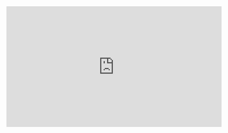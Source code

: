 <iframe width="560" height="315" src="https://youtu.be/p9TlU0nOc0U?si=L9srBrzODnvkCX6A" frameborder="0" allow="accelerometer; autoplay; encrypted-media; gyroscope; picture-in-picture" allowfullscreen></iframe>
